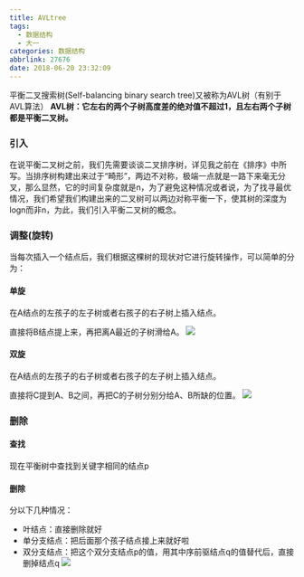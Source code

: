 ```yaml
---
title: AVLtree
tags:
  - 数据结构
  - 大一
categories: 数据结构
abbrlink: 27676
date: 2018-06-20 23:32:09
---
```

平衡二叉搜索树(Self-balancing binary search tree)又被称为AVL树（有别于AVL算法）
**AVL树：它左右的两个子树高度差的绝对值不超过1，且左右两个子树都是平衡二叉树。**
<!-- More -->

### 引入

在说平衡二叉树之前，我们先需要谈谈二叉排序树，详见我之前在《排序》中所写。当排序树构建出来过于“畸形”，两边不对称，极端一点就是一路下来毫无分叉，那么显然，它的时间复杂度就是n，为了避免这种情况或者说，为了找寻最优情况，我们希望我们构建出来的二叉树可以两边对称平衡一下，使其树的深度为logn而非n，为此，我们引入平衡二叉树的概念。

### 调整(旋转)

当每次插入一个结点后，我们根据这棵树的现状对它进行旋转操作，可以简单的分为：

#### 单旋

 在A结点的左孩子的左子树或者右孩子的右子树上插入结点。

 直接将B结点提上来，再把离A最近的子树滑给A。
![](https://i.loli.net/2018/12/12/5c10c9117e416.png)
#### 双旋

 在A结点的左孩子的右子树或者右孩子的左子树上插入结点。

 直接将C提到A、B之间，再把C的子树分别分给A、B所缺的位置。
![](https://i.loli.net/2018/12/12/5c10c946410b3.png)

### 删除

#### 查找

现在平衡树中查找到关键字相同的结点p

#### 删除

分以下几种情况：

* 叶结点：直接删除就好
* 单分支结点：把后面那个孩子结点接上来就好啦
* 双分支结点：把这个双分支结点p的值，用其中序前驱结点q的值替代后，直接删掉结点q
![](https://i.loli.net/2018/12/12/5c10c9909e5ef.png)